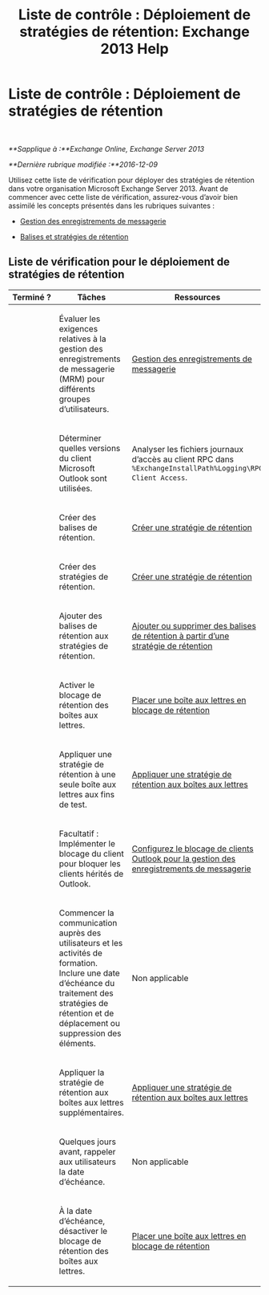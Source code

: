 ﻿---
title: 'Liste de contrôle : Déploiement de stratégies de rétention: Exchange 2013 Help'
TOCTitle: 'Liste de contrôle : Déploiement de stratégies de rétention'
ms:assetid: 59e299fd-b6a8-48f5-88ae-dc20dbe32e90
ms:mtpsurl: https://technet.microsoft.com/fr-fr/library/Ee364743(v=EXCHG.150)
ms:contentKeyID: 50478259
ms.date: 04/24/2018
mtps_version: v=EXCHG.150
ms.translationtype: HT
---

# Liste de contrôle : Déploiement de stratégies de rétention

 

_**Sapplique à :**Exchange Online, Exchange Server 2013_

_**Dernière rubrique modifiée :**2016-12-09_

Utilisez cette liste de vérification pour déployer des stratégies de rétention dans votre organisation Microsoft Exchange Server 2013. Avant de commencer avec cette liste de vérification, assurez-vous d’avoir bien assimilé les concepts présentés dans les rubriques suivantes :

  - [Gestion des enregistrements de messagerie](messaging-records-management-exchange-2013-help.md)

  - [Balises et stratégies de rétention](retention-tags-and-retention-policies-exchange-2013-help.md)

## Liste de vérification pour le déploiement de stratégies de rétention


<table>
<colgroup>
<col style="width: 33%" />
<col style="width: 33%" />
<col style="width: 33%" />
</colgroup>
<thead>
<tr class="header">
<th>Terminé ?</th>
<th>Tâches</th>
<th>Ressources</th>
</tr>
</thead>
<tbody>
<tr class="odd">
<td><p> </p></td>
<td><p>Évaluer les exigences relatives à la gestion des enregistrements de messagerie (MRM) pour différents groupes d’utilisateurs.</p></td>
<td><p><a href="messaging-records-management-exchange-2013-help.md">Gestion des enregistrements de messagerie</a></p></td>
</tr>
<tr class="even">
<td><p><strong> </strong></p></td>
<td><p>Déterminer quelles versions du client Microsoft Outlook sont utilisées.</p></td>
<td><p>Analyser les fichiers journaux d’accès au client RPC dans <code>%ExchangeInstallPath%Logging\RPC Client Access</code>.</p></td>
</tr>
<tr class="odd">
<td><p> </p></td>
<td><p>Créer des balises de rétention.</p></td>
<td><p><a href="create-a-retention-policy-exchange-2013-help.md">Créer une stratégie de rétention</a></p></td>
</tr>
<tr class="even">
<td><p><strong> </strong></p></td>
<td><p>Créer des stratégies de rétention.</p></td>
<td><p><a href="create-a-retention-policy-exchange-2013-help.md">Créer une stratégie de rétention</a></p></td>
</tr>
<tr class="odd">
<td><p> </p></td>
<td><p>Ajouter des balises de rétention aux stratégies de rétention.</p></td>
<td><p><a href="add-retention-tags-to-or-remove-retention-tags-from-a-retention-policy-exchange-2013-help.md">Ajouter ou supprimer des balises de rétention à partir d’une stratégie de rétention</a></p></td>
</tr>
<tr class="even">
<td><p><strong> </strong></p></td>
<td><p>Activer le blocage de rétention des boîtes aux lettres.</p></td>
<td><p><a href="place-a-mailbox-on-retention-hold-exchange-2013-help.md">Placer une boîte aux lettres en blocage de rétention</a></p></td>
</tr>
<tr class="odd">
<td><p> </p></td>
<td><p>Appliquer une stratégie de rétention à une seule boîte aux lettres aux fins de test.</p></td>
<td><p><a href="apply-a-retention-policy-to-mailboxes-exchange-2013-help.md">Appliquer une stratégie de rétention aux boîtes aux lettres</a></p></td>
</tr>
<tr class="even">
<td><p><strong> </strong></p></td>
<td><p>Facultatif : Implémenter le blocage du client pour bloquer les clients hérités de Outlook.</p></td>
<td><p><a href="configure-outlook-client-blocking-exchange-2013-help.md">Configurez le blocage de clients Outlook pour la gestion des enregistrements de messagerie</a></p></td>
</tr>
<tr class="odd">
<td><p> </p></td>
<td><p>Commencer la communication auprès des utilisateurs et les activités de formation. Inclure une date d’échéance du traitement des stratégies de rétention et de déplacement ou suppression des éléments.</p></td>
<td><p>Non applicable</p></td>
</tr>
<tr class="even">
<td><p><strong> </strong></p></td>
<td><p>Appliquer la stratégie de rétention aux boîtes aux lettres supplémentaires.</p></td>
<td><p><a href="apply-a-retention-policy-to-mailboxes-exchange-2013-help.md">Appliquer une stratégie de rétention aux boîtes aux lettres</a></p></td>
</tr>
<tr class="odd">
<td><p> </p></td>
<td><p>Quelques jours avant, rappeler aux utilisateurs la date d’échéance.</p></td>
<td><p>Non applicable</p></td>
</tr>
<tr class="even">
<td><p><strong> </strong></p></td>
<td><p>À la date d’échéance, désactiver le blocage de rétention des boîtes aux lettres.</p></td>
<td><p><a href="place-a-mailbox-on-retention-hold-exchange-2013-help.md">Placer une boîte aux lettres en blocage de rétention</a></p></td>
</tr>
</tbody>
</table>

